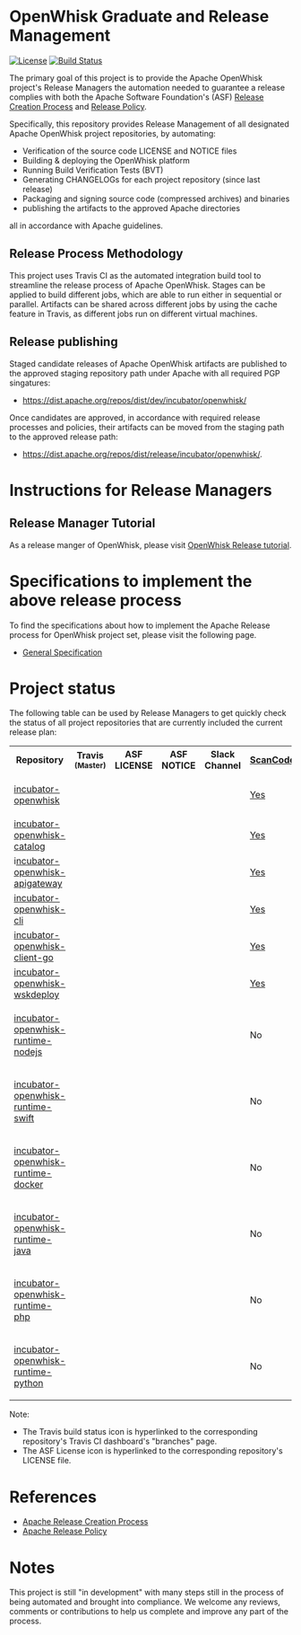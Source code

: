 <!--
#
# Licensed to the Apache Software Foundation (ASF) under one or more contributor
# license agreements.  See the NOTICE file distributed with this work for additional
# information regarding copyright ownership.  The ASF licenses this file to you
# under the Apache License, Version 2.0 (the # "License"); you may not use this
# file except in compliance with the License.  You may obtain a copy of the License
# at:
#
# http://www.apache.org/licenses/LICENSE-2.0
#
# Unless required by applicable law or agreed to in writing, software distributed
# under the License is distributed on an "AS IS" BASIS, WITHOUT WARRANTIES OR
# CONDITIONS OF ANY KIND, either express or implied.  See the License for the
# specific language governing permissions and limitations under the License.
#
-->

# OpenWhisk Graduate and Release Management

[![License](https://img.shields.io/badge/license-Apache--2.0-blue.svg)](http://www.apache.org/licenses/LICENSE-2.0)
[![Build Status](https://travis-ci.org/apache/incubator-openwhisk-release.svg?branch=master)](https://travis-ci.org/apache/incubator-openwhisk-release)

The primary goal of this project is to provide the Apache OpenWhisk project's Release Managers the automation needed to guarantee a release complies with both the Apache Software Foundation's (ASF) [Release Creation Process](http://www.apache.org/dev/release-publishing.html) and [Release Policy](http://www.apache.org/legal/release-policy.html).

Specifically, this repository provides Release Management of all designated Apache OpenWhisk project repositories, by automating:
- Verification of the source code LICENSE and NOTICE files
- Building & deploying the OpenWhisk platform
- Running Build Verification Tests (BVT)
- Generating CHANGELOGs for each project repository (since last release)
- Packaging and signing source code (compressed archives) and binaries
- publishing the artifacts to the approved Apache directories

all in accordance with Apache guidelines.

## Release Process Methodology

This project uses Travis CI as the automated integration build tool to streamline the release process of Apache OpenWhisk. Stages can be applied to build different jobs, which are able to run either in sequential or parallel. Artifacts can be shared across different jobs by using the cache feature in Travis, as different jobs run on different virtual machines.

## Release publishing

Staged candidate releases of Apache OpenWhisk artifacts are published to the approved staging repository path under Apache with all required PGP singatures:
- https://dist.apache.org/repos/dist/dev/incubator/openwhisk/

Once candidates are approved, in accordance with required release processes and policies, their artifacts can be moved from the staging path to the approved release path:
- https://dist.apache.org/repos/dist/release/incubator/openwhisk/.

# Instructions for Release Managers

## Release Manager Tutorial
As a release manger of OpenWhisk, please visit [OpenWhisk Release tutorial](docs/tutorial.md).


# Specifications to implement the above release process

To find the specifications about how to implement the Apache Release process for OpenWhisk project set, please visit the following page.

- [General Specification](docs/general_spec.md)

# Project status

The following table can be used by Release Managers to get quickly check the status of all project repositories that are currently included the current release plan:

<table cellpadding="8">
<tbody>
<tr>
<th width="300">Repository</th>
<th width="120">Travis <sub>(Master)</sub></th>
<th width="120">ASF LICENSE</th>
<th width="120">ASF NOTICE</th>
<th width="120">Slack Channel</th>
<th><a href="https://github.com/apache/incubator-openwhisk-utilities/tree/master/scancode">ScanCode</a></th>
</tr>
<tr>
<td>
<p><a href="https://github.com/apache/incubator-openwhisk">incubator-openwhisk</a></p>
</td>
<td><a href="https://travis-ci.org/apache/incubator-openwhisk/branches"><img src="https://travis-ci.org/apache/incubator-openwhisk.svg?branch=master" alt="" /></a></td>
<td>
<p><a href="https://github.com/apache/incubator-openwhisk/blob/master/LICENSE.txt"><img src="https://img.shields.io/badge/license-Apache--2.0-blue.svg" alt="" /></a></p>
</td>
<td>&nbsp;</td>
<td><a href="https://openwhisk-team.slack.com/messages/C3TPCAQG1/"><img src="https://img.shields.io/badge/channel-Slack-800080.svg" alt="" /></a></td>
<td><a href="https://github.com/apache/incubator-openwhisk/blob/master/tools/travis/build.sh">Yes</a></td>
</tr>
<tr>
<td><a href="https://github.com/apache/incubator-openwhisk-catalog">incubator-openwhisk-catalog</a></td>
<td><a href="https://travis-ci.org/apache/incubator-openwhisk-catalog/branches"><img src="https://travis-ci.org/apache/incubator-openwhisk-catalog.svg?branch=master" alt="" /></a></td>
<td>
<p><a href="https://github.com/apache/incubator-openwhisk-catalog/blob/master/LICENSE.txt"><img src="https://img.shields.io/badge/license-Apache--2.0-blue.svg" alt="" /></a></p>
</td>
<td>&nbsp;</td>
<td>&nbsp;</td>
<td>
<p><a href="https://github.com/apache/incubator-openwhisk-catalog/blob/master/tools/travis/build.sh">Yes</a></p>
</td>
</tr>
<tr>
<td>i<a href="https://github.com/apache/incubator-openwhisk-apigateway">ncubator-openwhisk-apigateway</a></td>
<td><a href="https://travis-ci.org/apache/incubator-openwhisk-apigateway/branches"><img src="https://travis-ci.org/apache/incubator-openwhisk-apigateway.svg?branch=master" alt="" /></a></td>
<td>
<p><a href="https://github.com/apache/incubator-openwhisk-apigateway/blob/master/LICENSE.txt"><img src="https://img.shields.io/badge/license-Apache--2.0-blue.svg" alt="" /></a></p>
</td>
<td>&nbsp;</td>
<td><a href="https://openwhisk-team.slack.com/messages/C3TP33Y2U/"><img src="https://img.shields.io/badge/channel-Slack-800080.svg" alt="" /></a></td>
<td><a href="https://github.com/apache/incubator-openwhisk-apigateway/blob/master/tools/travis/build.sh">Yes</a></td>
</tr>
<tr>
<td><a href="https://github.com/apache/incubator-openwhisk-cli">incubator-openwhisk-cli</a></td>
<td>
<p><a href="https://travis-ci.org/apache/incubator-openwhisk-cli/branches"><img src="https://travis-ci.org/apache/incubator-openwhisk-cli.svg?branch=master" alt="" /></a></p>
</td>
<td><a href="https://github.com/apache/incubator-openwhisk-cli/blob/master/LICENSE.txt"><img src="https://img.shields.io/badge/license-Apache--2.0-blue.svg" alt="" /></a></td>
<td>&nbsp;</td>
<td>&nbsp;</td>
<td><a href="https://github.com/apache/incubator-openwhisk-cli/blob/master/tools/travis/scancode.sh">Yes</a></td>
</tr>
<tr>
<td><a href="https://github.com/apache/incubator-openwhisk-client-go">incubator-openwhisk-client-go</a></td>
<td><a href="https://travis-ci.org/apache/incubator-openwhisk-client-go/branches"><img src="https://travis-ci.org/apache/incubator-openwhisk-client-go.svg?branch=master" alt="" /></a></td>
<td><a href="https://github.com/apache/incubator-openwhisk-client-go/blob/master/LICENSE.txt"><img src="https://img.shields.io/badge/license-Apache--2.0-blue.svg" alt="" /></a></td>
<td>&nbsp;</td>
<td>&nbsp;</td>
<td><a href="https://github.com/apache/incubator-openwhisk-client-go/blob/master/tools/travis/build.sh">Yes</a></td>
</tr>
<tr>
<td><a href="https://github.com/apache/incubator-openwhisk-wskdeploy">incubator-openwhisk-wskdeploy</a></td>
<td><a href="https://travis-ci.org/apache/incubator-openwhisk-wskdeploy/branches"><img src="https://travis-ci.org/apache/incubator-openwhisk-wskdeploy.svg?branch=master" alt="" /></a></td>
<td><a href="https://github.com/apache/incubator-openwhisk-wskdeploy/blob/master/LICENSE.txt"><img src="https://img.shields.io/badge/license-Apache--2.0-blue.svg" alt="" /></a></td>
<td>&nbsp;</td>
<td><a href="https://openwhisk-team.slack.com/messages/C3TP33Y2U/"><img src="https://img.shields.io/badge/channel-Slack-800080.svg" alt="" /></a></td>
<td><a href="https://github.com/apache/incubator-openwhisk-wskdeploy/blob/master/tools/travis/scancode.sh">Yes</a></td>
</tr>
<tr>
<td>
<p><a href="https://github.com/apache/incubator-openwhisk-runtime-nodejs">incubator-openwhisk-runtime-nodejs</a></p>
</td>
<td><a href="https://travis-ci.org/apache/incubator-openwhisk-runtime-nodejs/branches"><img src="https://travis-ci.org/apache/incubator-openwhisk-runtime-nodejs.svg?branch=master" alt="" /></a></td>
<td><a href="https://github.com/apache/incubator-openwhisk-runtime-nodejs/blob/master/LICENSE.txt"><img src="https://camo.githubusercontent.com/3a4d3bc039085cffdfecbe3077ffe49c5fe23286/68747470733a2f2f696d672e736869656c64732e696f2f62616467652f6c6963656e73652d4170616368652d2d322e302d626c75652e737667" alt="" /></a></td>
<td>&nbsp;</td>
<td>&nbsp;</td>
<td>No</td>
</tr>
<tr>
<td>
<p><a href="https://github.com/apache/incubator-openwhisk-runtime-swift"> incubator-openwhisk-runtime-swift</a></p>
</td>
<td><a href="https://travis-ci.org/apache/incubator-openwhisk-runtime-swift/branches"><img src="https://travis-ci.org/apache/incubator-openwhisk-runtime-swift.svg?branch=master" alt="" /></a></td>
<td><a href="https://github.com/apache/incubator-openwhisk-runtime-swift/blob/master/LICENSE.txt"><img src="https://camo.githubusercontent.com/3a4d3bc039085cffdfecbe3077ffe49c5fe23286/68747470733a2f2f696d672e736869656c64732e696f2f62616467652f6c6963656e73652d4170616368652d2d322e302d626c75652e737667" alt="" /></a></td>
<td>&nbsp;</td>
<td>&nbsp;</td>
<td>No</td>
</tr>
<tr>
<td>
<p><a href="https://github.com/apache/incubator-openwhisk-runtime-docker">incubator-openwhisk-runtime-docker</a></p>
</td>
<td><a href="https://travis-ci.org/apache/incubator-openwhisk-runtime-docker/branches"><img src="https://travis-ci.org/apache/incubator-openwhisk-runtime-docker.svg?branch=master" alt="" /></a></td>
<td><a href="https://github.com/apache/incubator-openwhisk-runtime-docker/blob/master/LICENSE.txt"><img src="https://camo.githubusercontent.com/3a4d3bc039085cffdfecbe3077ffe49c5fe23286/68747470733a2f2f696d672e736869656c64732e696f2f62616467652f6c6963656e73652d4170616368652d2d322e302d626c75652e737667" alt="" /></a></td>
<td>&nbsp;</td>
<td>&nbsp;</td>
<td>No</td>
</tr>
<tr>
<td>
<p><a href="https://github.com/apache/incubator-openwhisk-runtime-java">incubator-openwhisk-runtime-java</a></p>
</td>
<td><a href="https://travis-ci.org/apache/incubator-openwhisk-runtime-java/branches"><img src="https://travis-ci.org/apache/incubator-openwhisk-runtime-java.svg?branch=master" alt="" /></a></td>
<td><a href="https://github.com/apache/incubator-openwhisk-runtime-java/blob/master/LICENSE.txt"><img src="https://camo.githubusercontent.com/3a4d3bc039085cffdfecbe3077ffe49c5fe23286/68747470733a2f2f696d672e736869656c64732e696f2f62616467652f6c6963656e73652d4170616368652d2d322e302d626c75652e737667" alt="" /></a></td>
<td>&nbsp;</td>
<td>&nbsp;</td>
<td>No</td>
</tr>
<tr>
<td>
<p><a href="https://github.com/apache/incubator-openwhisk-runtime-php">incubator-openwhisk-runtime-php</a></p>
</td>
<td><a href="https://travis-ci.org/apache/incubator-openwhisk-runtime-php/branches"><img src="https://travis-ci.org/apache/incubator-openwhisk-runtime-php.svg?branch=master" alt="" /></a></td>
<td><a href="https://github.com/apache/incubator-openwhisk-runtime-php/blob/master/LICENSE.txt"><img src="https://camo.githubusercontent.com/3a4d3bc039085cffdfecbe3077ffe49c5fe23286/68747470733a2f2f696d672e736869656c64732e696f2f62616467652f6c6963656e73652d4170616368652d2d322e302d626c75652e737667" alt="" /></a></td>
<td>&nbsp;</td>
<td>&nbsp;</td>
<td>No</td>
</tr>
<tr>
<td>
<p><a href="https://github.com/apache/incubator-openwhisk-runtime-python">incubator-openwhisk-runtime-python</a></p>
</td>
<td><a href="https://travis-ci.org/apache/incubator-openwhisk-runtime-python/branches"><img src="https://travis-ci.org/apache/incubator-openwhisk-runtime-python.svg?branch=master" alt="" /></a></td>
<td><a href="https://github.com/apache/incubator-openwhisk-runtime-python/blob/master/LICENSE.txt"><img src="https://camo.githubusercontent.com/3a4d3bc039085cffdfecbe3077ffe49c5fe23286/68747470733a2f2f696d672e736869656c64732e696f2f62616467652f6c6963656e73652d4170616368652d2d322e302d626c75652e737667" alt="" /></a></td>
<td>&nbsp;</td>
<td>&nbsp;</td>
<td>No</td>
</tr>
</tbody>
</table>

Note:
- The Travis build status icon is hyperlinked to the corresponding repository's Travis CI dashboard's  "branches" page.
- The ASF License icon is hyperlinked to the corresponding repository's LICENSE file.

# References
- [Apache Release Creation Process](http://www.apache.org/dev/release-publishing.html)
- [Apache Release Policy](http://www.apache.org/legal/release-policy.html)

# Notes
This project is still "in development" with many steps still in the process of being automated and brought into compliance. We welcome any reviews, comments or contributions to help us complete and improve any part of the process.
